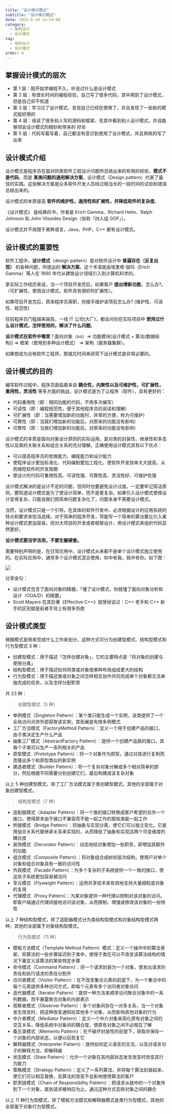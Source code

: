 ```yaml
---
title: "设计模式概述"
subtitle: "设计模式概述"  
date: 2023-6-10 14:54:08
category:
  - 架构设计
  - 设计模式
tag:
  - 架构设计
  - 设计模式
order: 4
---
```



## 掌握设计模式的层次

- 第 1 层：刚开始学编程不久，听说过什么是设计模式
- 第 2 层：有很长时间的编程经验，自己写了很多代码，其中用到了设计模式，但是自己却不知道
- 第 3 层：学习过了设计模式，发现自己已经在使用了，并且发现了一些新的模式挺好用的
- 第 4 层：阅读了很多别人写的源码和框架，在其中看到别人设计模式，并且能够领会设计模式的精妙和带来的 好处
- 第 5 层：代码写着写着，自己都没有意识到使用了设计模式，并且熟练的写了出来

## 设计模式介绍

设计模式是程序员在面对同类软件工程设计问题所总结出来的有用的经验，**模式不是代码**，而是 **某类问题的通用解决方案**，设计模式（Design pattern）代表了最佳的实践。这些解决方案是众多软件开发人员经过相当长的一段时间的试验和错误总结出来的。

设计模式的本质提高 **软件的维护性，通用性和扩展性，并降低软件的复杂度**。

《设计模式》 是经典的书，作者是 Erich Gamma、Richard Helm、Ralph Johnson 和 John Vlissides Design（俗称「四人组 GOF」）。

设计模式并不局限于某种语言，Java，PHP，C++ 都有设计模式。

## 设计模式的重要性

软件工程中，**设计模式**（design pattern）是对软件设计中 **普遍存在（反复出现）** 的各种问题，所提出的 **解决方案**。这个术语是由埃里希·伽玛（Erich Gamma）等人在 1990 年代从建筑设计领域引入到计算机科学的。

拿实际工作经历来说，当一个项目开发完后，如果客户 **提出增新功能**，怎么办?。（可扩展性，使用设计模式，软件具有很好的扩展性）。

如果项目开发完后，原来程序员离职，你接手维护该项目怎么办? (维护性、可读性、规范性)

目前程序员门槛越来越高，一线 IT 公司(大厂)，都会问你在实际项目中 **使用过什么设计模式，怎样使用的，解决了什么问题**。

**设计模式在软件中哪里**？面向对象（oo）=> 功能模块[设计模式 + 算法(数据结构)] => 框架（使用到多种设计模式） => 架构（服务器集群）。

如果想成为合格软件工程师，那就花时间来研究下设计模式是非常必要的。

## 设计模式的目的

编写软件过程中，程序员面临着来自 **耦合性，内聚性以及可维护性，可扩展性，重用性，灵活性** 等多方面的挑战，设计模式是为了让程序（软件），具有更好的：

- 代码重用性（即：相同功能的代码，不用多次编写）
- 可读性（即：编程规范性，便于其他程序员的阅读和理解）
- 可扩展性（即：当需要增加新的功能时，非常的方便，称为可维护）
- 可靠性（即：当我们增加新的功能后，对原来的功能没有影响）
- 可靠性（即：当我们增加新的功能后，对原来的功能没有影响）

设计模式的本质是面向对象设计原则的实际运用，是对类的封装性、继承性和多态性以及类的关联关系和组合关系的充分理解。正确使用设计模式具有以下优点：

- 可以提高程序员的思维能力、编程能力和设计能力
- 使程序设计更加标准化、代码编制更加工程化，使软件开发效率大大提高，从而缩短软件的开发周期
- 使设计的代码可重用性高、可读性强、可靠性高、灵活性好、可维护性强

设计模式解决的是设计不足的问题，但同时也要避免设计过度。一定要牢记简洁原则，要知道设计模式是为了使设计简单，而不是更复杂。如果引入设计模式使得设计变得复杂，只能说我们把简单问题复杂化了，问题本身不需要设计模式。

当然，设计模式只是一个引导。在具体的软件幵发中，必须根据设计的应用系统的特点和要求来恰当选择。对于简单的程序开发，苛能写一个简单的算法要比引入某种设计模式更加容易。但对大项目的开发或者框架设计，用设计模式来组织代码显然更好。

**设计模式要活学活用，不要生搬硬套。**

需要特别声明的是，在日常应用中，设计模式从来都不是单个设计模式独立使用的。在实际应用中，通常多个设计模式混合使用，你中有我，我中有你。如下图：

![](https://cdn.statically.io/gh/lixuanfengs/blog-images/master/cactus-blogs/20220326231408.png)

分享金句：

- 设计模式包含了面向对象的精髓，「懂了设计模式，你就懂了面向对象分析和设计（OOA/D）的精要」
- Scott Mayers 在其巨著《Effective C++》就曾经说过：C++ 老手和 C++ 新手的区别就是前者手背上有很多伤疤

## 设计模式类型

根据模式是用来完成什么工作来划分，这种方式可分为创建型模式、结构型模式和行为型模式 3 种：

- 创建型模式：用于描述「怎样创建对象」，它的主要特点是「将对象的创建与使用分离」
- 结构型模式：用于描述如何将类或对象按某种布局组成更大的结构
- 行为型模式：用于描述类或对象之间怎样相互协作共同完成单个对象都无法单独完成的任务，以及怎样分配职责

共 23 种：

> 创建型模式（5 种）

- 单例模式（Singleton Pattern）：某个类只能生成一个实例，该类提供了一个全局访问点供外部获取该实例，其拓展是有限多例模式
- 工厂方法模式（FactoryMethod Pattern）：定义一个用于创建产品的接口，由子类决定生产什么产品
- 抽象工厂模式（AbstractFactory Pattern）：提供一个创建产品族的接口，其每个子类可以生产一系列相关的产品
- 原型模式（Prototype Pattern）：将一个对象作为原型，通过对其进行复制而克隆出多个和原型类似的新实例
- 建造者模式（Builder Pattern）：将一个复杂对象分解成多个相对简单的部分，然后根据不同需要分别创建它们，最后构建成该复杂对象

以上 5 种创建型模式，除了工厂方法模式属于类创建型模式，其他的全部属于对象创建型模式。

> 结构型模式（7 种）

- 适配器模式（Adapter Pattern）：将一个类的接口转换成客户希望的另外一个接口，使得原本由于接口不兼容而不能一起工作的那些类能一起工作
- 桥接模式（Bridge Pattern）：将抽象与实现分离，使它们可以独立变化。它是用组合关系代替继承关系来实现的，从而降低了抽象和实现这两个可变维度的耦合度
- 装饰模式（Decorator Pattern）：动态地给对象增加一些职责，即增加其额外的功能
- 组合模式（Composite Pattern）：将对象组合成树状层次结构，使用户对单个对象和组合对象具有一致的访问性
- 外观模式（Facade Pattern）：为多个复杂的子系统提供一个一致的接口，使这些子系统更加容易被访问
- 享元模式（Flyweight Pattern）：运用共享技术来有效地支持大量细粒度对象的复用
- 代理模式（Proxy Pattern）：为某对象提供一种代理以控制对该对象的访问。即客户端通过代理间接地访问该对象，从而限制、增强或修改该对象的一些特性

以上 7 种结构型模式，除了适配器模式分为类结构型模式和对象结构型模式两种，其他的全部属于对象结构型模式。

> 行为型模式（11 种）

- 模板方法模式（Template Method Pattern）模式：定义一个操作中的算法骨架，将算法的一些步骤延迟到子类中，使得子类在可以不改变该算法结构的情况下重定义该算法的某些特定步骤
- 命令模式（Command Pattern）：将一个请求封装为一个对象，使发出请求的责任和执行请求的责任分割开
- 访问者模式（Visitor Pattern）：在不改变集合元素的前提下，为一个集合中的每个元素提供多种访问方式，即每个元素有多个访问者对象访问
- 迭代器模式（Iterator Pattern）：提供一种方法来顺序访问聚合对象中的一系列数据，而不暴露聚合对象的内部表示
- 观察者模式（Observer Pattern）：多个对象间存在一对多关系，当一个对象发生改变时，把这种改变通知给其他多个对象，从而影响其他对象的行为
- 中介者模式（Mediator Pattern）：定义一个中介对象来简化原有对象之间的交互关系，降低系统中对象间的耦合度，使原有对象之间不必相互了解
- 备忘录模式（Memento Pattern）：在不破坏封装性的前提下，获取并保存一个对象的内部状态，以便以后恢复它
- 解释器模式（Interpreter Pattern）：提供如何定义语言的文法，以及对语言句子的解释方法，即解释器
- 状态模式（State Pattern）：允许一个对象在其内部状态发生改变时改变其行为能力
- 策略模式（Strategy Pattern）：定义了一系列算法，并将每个算法封装起来，使它们可以相互替换，且算法的改变不会影响使用算法的客户
- 职责链模式（Chain of Responsibility Pattern）：把请求从链中的一个对象传到下一个对象，直到请求被响应为止。通过这种方式去除对象之间的耦合

以上 11 种行为型模式，除了模板方法模式和解释器模式是类行为型模式，其他的全部属于对象行为型模式。

